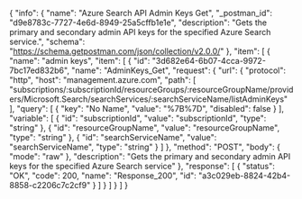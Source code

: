 {
  "info": {
    "name": "Azure Search API Admin Keys Get",
    "_postman_id": "d9e8783c-7727-4e6d-8949-25a5cffb1e1e",
    "description": "Gets the primary and secondary admin API keys for the specified Azure Search service.",
    "schema": "https://schema.getpostman.com/json/collection/v2.0.0/"
  },
  "item": [
    {
      "name": "admin keys",
      "item": [
        {
          "id": "3d682e64-6b07-4cca-9972-7bc17ed832b6",
          "name": "AdminKeys_Get",
          "request": {
            "url": {
              "protocol": "http",
              "host": "management.azure.com",
              "path": [
                "subscriptions/:subscriptionId/resourceGroups/:resourceGroupName/providers/Microsoft.Search/searchServices/:searchServiceName/listAdminKeys"
              ],
              "query": [
                {
                  "key": "No Name",
                  "value": "%7B%7D",
                  "disabled": false
                }
              ],
              "variable": [
                {
                  "id": "subscriptionId",
                  "value": "subscriptionId",
                  "type": "string"
                },
                {
                  "id": "resourceGroupName",
                  "value": "resourceGroupName",
                  "type": "string"
                },
                {
                  "id": "searchServiceName",
                  "value": "searchServiceName",
                  "type": "string"
                }
              ]
            },
            "method": "POST",
            "body": {
              "mode": "raw"
            },
            "description": "Gets the primary and secondary admin API keys for the specified Azure Search service"
          },
          "response": [
            {
              "status": "OK",
              "code": 200,
              "name": "Response_200",
              "id": "a3c029eb-8824-42b4-8858-c2206c7c2cf9"
            }
          ]
        }
      ]
    }
  ]
}